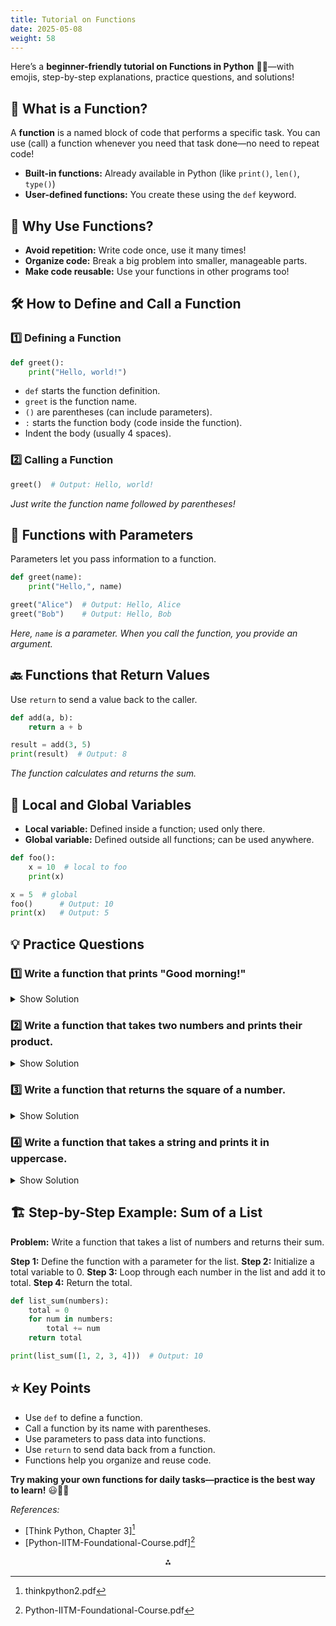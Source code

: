 ```yaml
---
title: Tutorial on Functions
date: 2025-05-08
weight: 58
---
```


Here’s a **beginner-friendly tutorial on Functions in Python** 🐍✨—with emojis, step-by-step explanations, practice questions, and solutions!

## 🚦 What is a Function?

A **function** is a named block of code that performs a specific task.
You can use (call) a function whenever you need that task done—no need to repeat code!

- **Built-in functions:** Already available in Python (like `print()`, `len()`, `type()`)
- **User-defined functions:** You create these using the `def` keyword.


## 📝 Why Use Functions?

- **Avoid repetition:** Write code once, use it many times!
- **Organize code:** Break a big problem into smaller, manageable parts.
- **Make code reusable:** Use your functions in other programs too!


## 🛠️ How to Define and Call a Function

### 1️⃣ **Defining a Function**

```python
def greet():
    print("Hello, world!")
```

- `def` starts the function definition.
- `greet` is the function name.
- `()` are parentheses (can include parameters).
- `:` starts the function body (code inside the function).
- Indent the body (usually 4 spaces).


### 2️⃣ **Calling a Function**

```python
greet()  # Output: Hello, world!
```

*Just write the function name followed by parentheses!*

## 🎯 Functions with Parameters

Parameters let you pass information to a function.

```python
def greet(name):
    print("Hello,", name)

greet("Alice")  # Output: Hello, Alice
greet("Bob")    # Output: Hello, Bob
```

*Here, `name` is a parameter. When you call the function, you provide an argument.*

## 🔙 Functions that Return Values

Use `return` to send a value back to the caller.

```python
def add(a, b):
    return a + b

result = add(3, 5)
print(result)  # Output: 8
```

*The function calculates and returns the sum.*

## 🧠 Local and Global Variables

- **Local variable:** Defined inside a function; used only there.
- **Global variable:** Defined outside all functions; can be used anywhere.

```python
def foo():
    x = 10  # local to foo
    print(x)

x = 5  # global
foo()      # Output: 10
print(x)   # Output: 5
```


## 💡 Practice Questions

### 1️⃣ Write a function that prints "Good morning!"

<details>
<summary>Show Solution</summary>

```python
def wish():
    print("Good morning!")

wish()  # Output: Good morning!
```
</details>

### 2️⃣ Write a function that takes two numbers and prints their product.

<details>
<summary>Show Solution</summary>

```python
def multiply(a, b):
    print(a * b)

multiply(4, 5)  # Output: 20
```
</details>

### 3️⃣ Write a function that returns the square of a number.

<details>
<summary>Show Solution</summary>

```python
def square(n):
    return n * n

print(square(7))  # Output: 49
```
</details>

### 4️⃣ Write a function that takes a string and prints it in uppercase.

<details>
<summary>Show Solution</summary>

```python
def shout(text):
    print(text.upper())

shout("hello")  # Output: HELLO
```
</details>

## 🏗️ Step-by-Step Example: Sum of a List

**Problem:** Write a function that takes a list of numbers and returns their sum.

**Step 1:** Define the function with a parameter for the list.
**Step 2:** Initialize a total variable to 0.
**Step 3:** Loop through each number in the list and add it to total.
**Step 4:** Return the total.

```python
def list_sum(numbers):
    total = 0
    for num in numbers:
        total += num
    return total

print(list_sum([1, 2, 3, 4]))  # Output: 10
```


## ⭐ Key Points

- Use `def` to define a function.
- Call a function by its name with parentheses.
- Use parameters to pass data into functions.
- Use `return` to send data back from a function.
- Functions help you organize and reuse code.

**Try making your own functions for daily tasks—practice is the best way to learn!** 😃🧑‍💻

*References:*

- [Think Python, Chapter 3][^1]
- [Python-IITM-Foundational-Course.pdf][^2]

<div style="text-align: center">⁂</div>

[^1]: thinkpython2.pdf

[^2]: Python-IITM-Foundational-Course.pdf

[^3]: Learning_Python.pdf

[^4]: OER-202301_Wang_2023-Introduction-to-Computer-Programming-with-Python.pdf

[^5]: Introduction_to_Python_Programming_-_WEB.pdf

[^6]: Python-Cheat-Sheet.pdf

[^7]: python_tutorial.pdf

[^8]: itpacs_cafiero.pdf

[^9]: Python-Cheatsheet-2024.pdf

